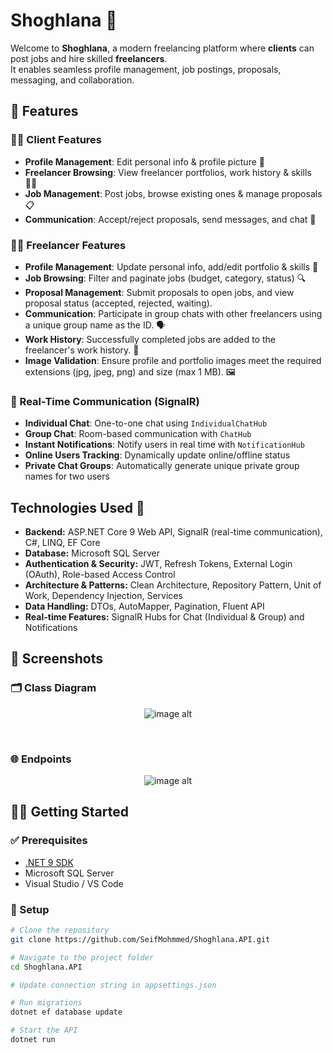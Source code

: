 # Shoghlana 🎨

Welcome to **Shoghlana**, a modern freelancing platform where **clients** can post jobs and hire skilled **freelancers**.  
It enables seamless profile management, job postings, proposals, messaging, and collaboration.

## 🚀 Features

### 🧑‍💼 Client Features
- **Profile Management**: Edit personal info & profile picture 📝  
- **Freelancer Browsing**: View freelancer portfolios, work history & skills 🕵️‍♂️  
- **Job Management**: Post jobs, browse existing ones & manage proposals 📋  
- **Communication**: Accept/reject proposals, send messages, and chat 💬


### 👩‍💻 Freelancer Features
- **Profile Management**: Update personal info, add/edit portfolio & skills 📝  
- **Job Browsing**: Filter and paginate jobs (budget, category, status) 🔍  
- **Proposal Management**: Submit proposals to open jobs, and view proposal status (accepted, rejected, waiting).
- **Communication**: Participate in group chats with other freelancers using a unique group name as the ID. 🗣️
- **Work History**: Successfully completed jobs are added to the freelancer's work history. 📜
- **Image Validation**: Ensure profile and portfolio images meet the required extensions (jpg, jpeg, png) and size (max 1 MB). 🖼️


### 🔄 Real-Time Communication (SignalR)
- **Individual Chat**: One-to-one chat using `IndividualChatHub`  
- **Group Chat**: Room-based communication with `ChatHub`  
- **Instant Notifications**: Notify users in real time with `NotificationHub`  
- **Online Users Tracking**: Dynamically update online/offline status  
- **Private Chat Groups**: Automatically generate unique private group names for two users 
 
## Technologies Used 🚀
- **Backend:** ASP.NET Core 9 Web API, SignalR (real-time communication), C#, LINQ, EF Core  
- **Database:** Microsoft SQL Server  
- **Authentication & Security:** JWT, Refresh Tokens, External Login (OAuth), Role-based Access Control  
- **Architecture & Patterns:** Clean Architecture, Repository Pattern, Unit of Work, Dependency Injection, Services  
- **Data Handling:** DTOs, AutoMapper, Pagination, Fluent API  
- **Real-time Features:** SignalR Hubs for Chat (Individual & Group) and Notifications  

## 📸 Screenshots
### 🗂️ Class Diagram
<p align="center">
  <img src="https://github.com/SeifMohmmed/Shoghlana.API/blob/11b6dff6b0c8b6c0ad23858fbcaa4f4129c4e9d8/Screenshots/Shoglana.png" alt="image alt"/>
</p>

<br>

### 🌐 Endpoints

 <p align="center">
  <img src="https://github.com/SeifMohmmed/Shoghlana.API/blob/11b6dff6b0c8b6c0ad23858fbcaa4f4129c4e9d8/Screenshots/Endpoints.png" alt="image alt"/>
</p>

## 🏃‍♂️ Getting Started

### ✅ Prerequisites
- [.NET 9 SDK](https://dotnet.microsoft.com/download)
- Microsoft SQL Server  
- Visual Studio / VS Code  

### 🚀 Setup
```bash
# Clone the repository
git clone https://github.com/SeifMohmmed/Shoghlana.API.git

# Navigate to the project folder
cd Shoghlana.API

# Update connection string in appsettings.json

# Run migrations
dotnet ef database update

# Start the API
dotnet run

